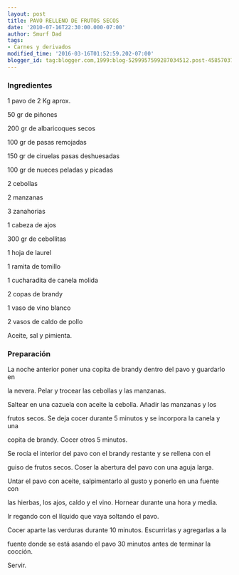 ```yaml
---
layout: post
title: PAVO RELLENO DE FRUTOS SECOS
date: '2010-07-16T22:30:00.000-07:00'
author: Smurf Dad
tags:
- Carnes y derivados
modified_time: '2016-03-16T01:52:59.202-07:00'
blogger_id: tag:blogger.com,1999:blog-5299957599287034512.post-4585703734152831
---
```


<h3>Ingredientes</h3>

1 pavo de 2 Kg aprox.

50 gr de piñones

200 gr de albaricoques secos

100 gr de pasas remojadas

150 gr de ciruelas pasas deshuesadas

100 gr de nueces peladas y picadas

2 cebollas

2 manzanas

3 zanahorias

1 cabeza de ajos

300 gr de cebollitas

1 hoja de laurel

1 ramita de tomillo

1 cucharadita de canela molida

2 copas de brandy

1 vaso de vino blanco

2 vasos de caldo de pollo

Aceite, sal y pimienta.

<h3>Preparación</h3>

La noche anterior poner una copita de brandy dentro del pavo y guardarlo en

la nevera. Pelar y trocear las cebollas y las manzanas.

Saltear en una cazuela con aceite la cebolla. Añadir las manzanas y los

frutos secos. Se deja cocer durante 5 minutos y se incorpora la canela y una

copita de brandy. Cocer otros 5 minutos.

Se rocía el interior del pavo con el brandy restante y se rellena con el

guiso de frutos secos. Coser la abertura del pavo con una aguja larga.

Untar el pavo con aceite, salpimentarlo al gusto y ponerlo en una fuente con

las hierbas, los ajos, caldo y el vino. Hornear durante una hora y media.

Ir regando con el líquido que vaya soltando el pavo.

Cocer aparte las verduras durante 10 minutos. Escurrirlas y agregarlas a la

fuente donde se está asando el pavo 30 minutos antes de terminar la cocción.

Servir.

